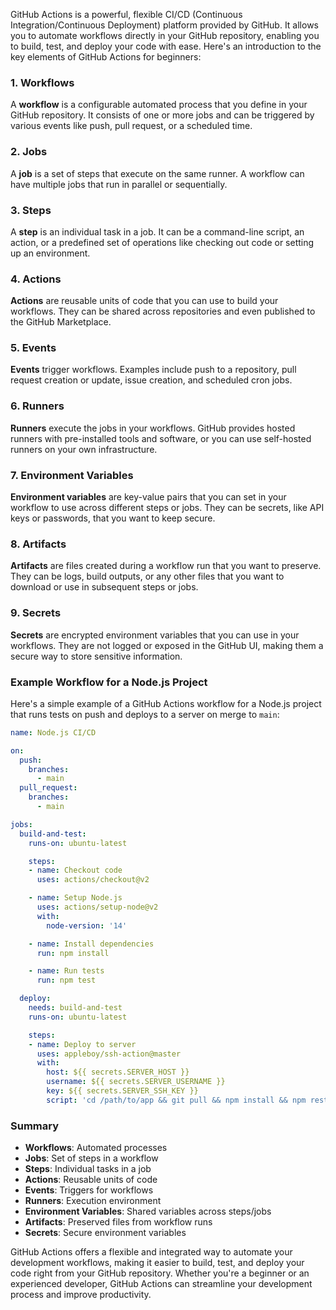 
GitHub Actions is a powerful, flexible CI/CD (Continuous Integration/Continuous Deployment) platform provided by GitHub. It allows you to automate workflows directly in your GitHub repository, enabling you to build, test, and deploy your code with ease. Here's an introduction to the key elements of GitHub Actions for beginners:

### 1. **Workflows**

A **workflow** is a configurable automated process that you define in your GitHub repository. It consists of one or more jobs and can be triggered by various events like push, pull request, or a scheduled time.

### 2. **Jobs**

A **job** is a set of steps that execute on the same runner. A workflow can have multiple jobs that run in parallel or sequentially.

### 3. **Steps**

A **step** is an individual task in a job. It can be a command-line script, an action, or a predefined set of operations like checking out code or setting up an environment.

### 4. **Actions**

**Actions** are reusable units of code that you can use to build your workflows. They can be shared across repositories and even published to the GitHub Marketplace.

### 5. **Events**

**Events** trigger workflows. Examples include push to a repository, pull request creation or update, issue creation, and scheduled cron jobs.

### 6. **Runners**

**Runners** execute the jobs in your workflows. GitHub provides hosted runners with pre-installed tools and software, or you can use self-hosted runners on your own infrastructure.

### 7. **Environment Variables**

**Environment variables** are key-value pairs that you can set in your workflow to use across different steps or jobs. They can be secrets, like API keys or passwords, that you want to keep secure.

### 8. **Artifacts**

**Artifacts** are files created during a workflow run that you want to preserve. They can be logs, build outputs, or any other files that you want to download or use in subsequent steps or jobs.

### 9. **Secrets**

**Secrets** are encrypted environment variables that you can use in your workflows. They are not logged or exposed in the GitHub UI, making them a secure way to store sensitive information.

### Example Workflow for a Node.js Project

Here's a simple example of a GitHub Actions workflow for a Node.js project that runs tests on push and deploys to a server on merge to `main`:

```yaml
name: Node.js CI/CD

on:
  push:
    branches:
      - main
  pull_request:
    branches:
      - main

jobs:
  build-and-test:
    runs-on: ubuntu-latest

    steps:
    - name: Checkout code
      uses: actions/checkout@v2

    - name: Setup Node.js
      uses: actions/setup-node@v2
      with:
        node-version: '14'

    - name: Install dependencies
      run: npm install

    - name: Run tests
      run: npm test

  deploy:
    needs: build-and-test
    runs-on: ubuntu-latest

    steps:
    - name: Deploy to server
      uses: appleboy/ssh-action@master
      with:
        host: ${{ secrets.SERVER_HOST }}
        username: ${{ secrets.SERVER_USERNAME }}
        key: ${{ secrets.SERVER_SSH_KEY }}
        script: 'cd /path/to/app && git pull && npm install && npm restart'
```

### Summary

- **Workflows**: Automated processes
- **Jobs**: Set of steps in a workflow
- **Steps**: Individual tasks in a job
- **Actions**: Reusable units of code
- **Events**: Triggers for workflows
- **Runners**: Execution environment
- **Environment Variables**: Shared variables across steps/jobs
- **Artifacts**: Preserved files from workflow runs
- **Secrets**: Secure environment variables

GitHub Actions offers a flexible and integrated way to automate your development workflows, making it easier to build, test, and deploy your code right from your GitHub repository. Whether you're a beginner or an experienced developer, GitHub Actions can streamline your development process and improve productivity.